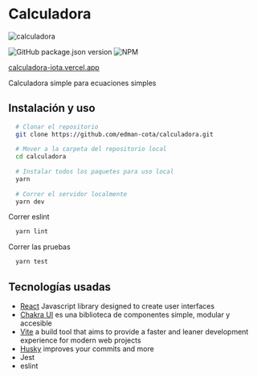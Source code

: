 # Calculadora

![calculadora](https://user-images.githubusercontent.com/54090748/168505973-e57c5588-268d-4db3-a2c2-563734b5da1e.png)

![GitHub package.json version](https://img.shields.io/github/package-json/v/edman-cota/calculadora)
![NPM](https://img.shields.io/npm/l/horus-lib-suma)

[calculadora-iota.vercel.app](https://calculadora-iota.vercel.app/)

Calculadora simple para ecuaciones simples

## Instalación y uso
```bash
  # Clonar el repositorio
  git clone https://github.com/edman-cota/calculadora.git
  
  # Mover a la carpeta del repositorio local
  cd calculadora
  
  # Instalar todos los paquetes para uso local
  yarn
  
  # Correr el servidor localmente
  yarn dev
```

Correr eslint
```bash
  yarn lint
```

Correr las pruebas
```bash
  yarn test
```

## Tecnologías usadas
- [React][react] Javascript library designed to create user interfaces
- [Chakra UI][ChakraUI] es una biblioteca de componentes simple, modular y accesible
- [Vite][vite] a build tool that aims to provide a faster and leaner development experience for modern web projects
- [Husky][husky] improves your commits and more
- Jest
- eslint

[react]: https://es.reactjs.org/
[ChakraUI]: https://chakra-ui.com/
[vite]: https://vitejs.dev/
[husky]: https://typicode.github.io/husky/#/
